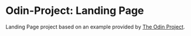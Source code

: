 # Odin-Project: Landing Page

Landing Page project based on an example provided by [The Odin Project](https://www.theodinproject.com).